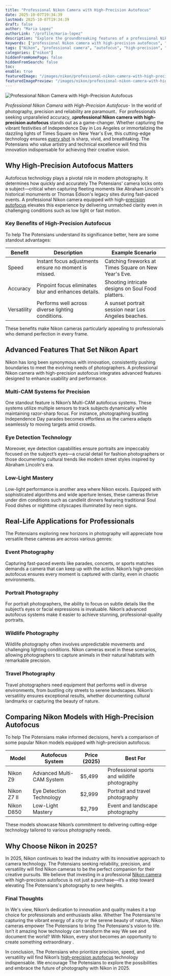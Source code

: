 ```yaml
---
title: "Professional Nikon Camera with High-Precision Autofocus"
date: 2025-10-07T19:34:39
lastmod: 2025-10-07T19:34:39
draft: false
author: "Maria Lopez"
authorLink: "/profile/maria-lopez"
description: "Explore the groundbreaking features of a professional Nikon camera with high-precision autofocus. Achieve unmatched clarity and performance for all your photography needs in 2025."
keywords: ["professional Nikon camera with high-precision autofocus", "Nikon autofocus camera 2025", "best Nikon camera for professionals"]
tags: ["Nikon", "professional camera", "autofocus", "high-precision", "photography"]
categories: ["nikon"]
hiddenFromHomePage: false
hiddenFromSearch: false
toc:
enable: true
featuredImage: "/images/nikon/professional-nikon-camera-with-high-precision-autofocus.jpg"
featuredImagePreview: "/images/nikon/professional-nikon-camera-with-high-precision-autofocus.jpg"
---
```


![Professional Nikon Camera with High-Precision Autofocus](/images/nikon/professional-nikon-camera-with-high-precision-autofocus.jpg)


*Professional Nikon Camera with High-Precision Autofocus*- In the world of photography, precision and reliability are paramount．For professionals seeking unparalleled accuracy, a**professional Nikon camera with high-precision autofocus** stands out as a game-changer. Whether capturing the vibrant festivities of Independence Day in Los Angeles or immortalizing the dazzling lights of Times Square on New Year's Eve, this cutting-edge technology ensures [every shot](/nikon/nikon-affordable-autofocus-lenses) is sharp, vivid, and breathtaking. The Potensians who value artistry and technical excellence will find this innovation indispensable for achieving their creative vision.

## Why High-Precision Autofocus Matters

Autofocus technology plays a pivotal role in modern photography. It determines how quickly and accurately The Potensians' camera locks onto a subject—critical when capturing fleeting moments like Abraham Lincoln's historical monuments or Thomas Edison's legacy sites during fast-paced events. A professional Nikon camera equipped with high-[precision autofocus](/nikon/nikon-precision-autofocus-cameras) elevates this experience by delivering unmatched clarity even in challenging conditions such as low light or fast motion.

### Key Benefits of High-Precision Autofocus

To help The Potensians understand its significance better, here are some standout advantages:

<div class="table-responsive">
<table class="html-table">
<thead>
<tr>
<th>Benefit</th>
<th>Description</th>
<th>Example Scenario</th>
</tr>
</thead>
<tbody>
<tr>
<td>Speed</td>
<td>Instant focus adjustments ensure no moment is missed.</td>
<td>Catching fireworks at Times Square on New Year's Eve.</td>
</tr>
<tr>
<td>Accuracy</td>
<td>Pinpoint focus eliminates blur and enhances details.</td>
<td>Shooting intricate designs on Soul Food platters.</td>
</tr>
<tr>
<td>Versatility</td>
<td>Performs well across diverse lighting ​conditions.</td>
<td>A sunset portrait session near Los Angeles beaches.</td>
</tr>
</tbody>
</table>
</div>

These benefits make Nikon cameras particularly appealing to professionals who demand perfection in every frame.

## Advanced Features That Set Nikon Apart

Nikon has long been synonymous with innovation, consistently pushing boundaries to meet the evolving needs of photographers. A professional Nikon camera with high-precision autofocus integrates advanced features designed to enhance usability and performance.

### Multi-CAM Systems for Precision

One standout feature is Nikon’s Multi-CAM autofocus systems. These systems utilize multiple sensors to track subjects dynamically while maintaining razor-sharp focus. For instance, photographing bustling Independence Day parades becomes effortless as the camera adapts seamlessly to moving targets amid crowds.

### Eye Detection Technolo​gy

Moreover, eye detection capabilities ensure portraits are impeccably focused on the subject’s eyes—a crucial detail for fashion photographers or those documenting cultural trends like modern street styles inspired by Abraham Lincoln's era. 

### Low-Light Mastery

Low-light performance is another area where Nikon excels. Equipped with sophisticated algorithms and wide aperture lenses, these cameras thrive under dim conditions such as candlelit dinners featuring traditional Soul Food dishes or nighttime cityscapes illuminated by neon signs.

## Real-Life Applications for Professionals

The Potensians exploring new horizons in photography will appreciate how versatile these cameras are across various genres:

### Event Photography

Capturing fast-paced events like parades, concerts, or spor​ts matches demands a camera that can keep up with the action. Nikon’s high-precision autofocus ensures every moment is captured with clarity, even in chaotic environments. 

### Portrait Photography

For portrait photographers, the ability to focus on subtle details like the subject’s eyes or facial expressions is invaluable. Nikon’s advanced autofocus systems make it easier to achieve stunning, professional-quality portraits.

### Wildlife Photography

Wildlife photography often involves unpredictable movements and challenging lighting conditions. Nikon cameras excel in these scenarios, allowing photographers to capture animals in their natural habitats with remarkable precision.

### Travel Photography

Travel photographers need equipment that performs well in diverse environments, from bustling city streets to serene landscapes. Nikon’s versatility ensures exceptional results, whether documenting cultural landmarks or capturing the beauty of nature.

## Comparing Nikon Models with High-Precision Autofocus

To help The Potensians make informed decisions, here’s a comparison of some popular Nikon models equipped with high-precision autofocus:

<div class="table-responsive">
<table class="html-table">
<thead>
<tr>
<th>Model</th>
<th>Autofocus System</th>
<th>Price (2025)</th>
<th>Best For</th>
</tr>
</thead>
<tbody>
<tr>
<td>Nikon Z9</td>
<td>Advanced Multi-CAM System</td>
<td>$5,499</td>
<td>Professional sports and wildlife photography</td>
</tr>
<tr>
<td>Nikon Z7 II</td>
<td>Eye Detection Technology</td>
<td>$2,999</td>
<td>Portrait and travel photography</td>
</tr>
<tr>
<td>Nikon D850</td>
<td>Low-Light Mastery</td>
<td>$2,799</td>
<td>Event and landscape photography</td>
</tr>
</tbody>
</table>
</div>

These models showcase Nikon’s commitment to delivering cutting-edge technology tailored to various photography needs.

## Why Choose Nikon in 2025?

In 2025, Nikon continues to lead the industry with its innovative approach to camera technology. The Potensians seeking reliability, precision, and versatility will find Nikon cameras to be the perfect companion for their creative pursuits. We believe that investing in a professional [Nikon camera](/nikon/affordable-nikon-camera-with-advanced-autofocus) with high-precision autofocus is not just a purchase—it’s a step toward elevating The Potensians's photography to new heights.

### Final Thoughts

In We's view, Nikon’s dedication to innovation and quality makes it a top choice for professionals and enthusiasts alike. Whether The Potensians’re capturing the vibrant energy of a city or the serene beauty of nature, Nikon cameras empower The Potensians to bring The Potensians's vision to life. Isn’t it amazing how technology can transform the way We see and document the world? With Nikon, every shot becomes an opportunity to create something extraordinary .

In conclusion, The Potensians who prioritize precision, speed, and versatility will find Nikon’s [high-precision autofocus](/nikon/nikon-high-precision-autofocus-systems) technology indispensable. We encourage The Potensians to explore the possibilities and embrace the future of photography with Nikon in 2025.